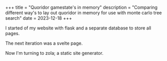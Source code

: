 +++
title = "Quoridor gamestate's in memory"
description = "Comparing different way's to lay out quoridor in memory for use with monte carlo tree search"
date = 2023-12-18
+++

I started of my website with flask and a separate database to store all pages.

The next iteration was a svelte page.

Now I'm turning to zola; a static site generator.
